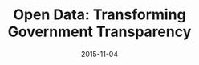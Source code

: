 ---
layout: post
categories: 
- talk
title: "Open Data: Transforming Government Transparency"
location: "Illinois Campaign for Political Reform"
date: 2015-11-04
image: /images/talks/icpr-open-data.png
description: "I spoke with Kyla Williams, Tom Schenk Jr, Christopher Whitaker, Sally Duros and Adam Hecktman on the state of open data in Chicago, Cook County and Illinois."
link: http://www.ilcampaign.org/events/open-data-transforming-government-transparency/
tags: 
 - panel
medium: writeup
featured: false
published: true
---